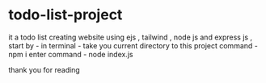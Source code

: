 # todo-list-project
it a todo list creating website using ejs , tailwind , node js and express js ,
start by - in terminal - take you current directory to this project 
command - npm i
enter
command - node index.js

thank you for reading
